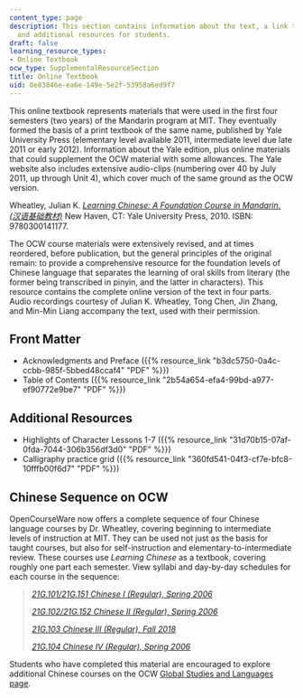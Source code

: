 ```yaml
---
content_type: page
description: This section contains information about the text, a link to the 2nd edition,
  and additional resources for students.
draft: false
learning_resource_types:
- Online Textbook
ocw_type: SupplementalResourceSection
title: Online Textbook
uid: 0e83046e-ea6e-149e-5e2f-53958a6ed9f7
---
```

This online textbook represents materials that were used in the first four semesters (two years) of the Mandarin program at MIT. They eventually formed the basis of a print textbook of the same name, published by Yale University Press (elementary level available 2011, intermediate level due late 2011 or early 2012). Information about the Yale edition, plus online materials that could supplement the OCW material with some allowances. The Yale website also includes extensive audio-clips (numbering over 40 by July 2011, up through Unit 4), which cover much of the same ground as the OCW version.

Wheatley, Julian K. [*Learning Chinese: A Foundation Course in Mandarin. (汉语基础教材)*](http://yalepress.yale.edu/yupbooks/book.asp?isbn=9780300141177) New Haven, CT: Yale University Press, 2010. ISBN: 9780300141177.

The OCW course materials were extensively revised, and at times reordered, before publication, but the general principles of the original remain: to provide a comprehensive resource for the foundation levels of Chinese language that separates the learning of oral skills from literary (the former being transcribed in pinyin, and the latter in characters). This resource contains the complete online version of the text in four parts. Audio recordings courtesy of Julian K. Wheatley, Tong Chen, Jin Zhang, and Min-Min Liang accompany the text, used with their permission.

## Front Matter

- Acknowledgments and Preface ({{% resource_link "b3dc5750-0a4c-ccbb-985f-5bbed48ccaf4" "PDF" %}})
- Table of Contents ({{% resource_link "2b54a654-efa4-99bd-a977-ef90772e9be7" "PDF" %}})

## Additional Resources

- Highlights of Character Lessons 1-7 ({{% resource_link "31d70b15-07af-0fda-7044-306b356df3d0" "PDF" %}})
- Calligraphy practice grid ({{% resource_link "360fd541-04f3-cf7e-bfc8-10fffb00f6d7" "PDF" %}})

## Chinese Sequence on OCW

OpenCourseWare now offers a complete sequence of four Chinese language courses by Dr. Wheatley, covering beginning to intermediate levels of instruction at MIT. They can be used not just as the basis for taught courses, but also for self-instruction and elementary-to-intermediate review. These courses use *Learning Chinese* as a textbook, covering roughly one part each semester. View syllabi and day-by-day schedules for each course in the sequence:

> [*21G.101/21G.151 Chinese I (Regular), Spring 2006*](/courses/21g-101-chinese-i-regular-fall-2014)
> 
> [*21G.102/21G.152 Chinese II (Regular), Spring 2006*](/courses/21g-102-chinese-ii-regular-spring-2015)
> 
> [*21G.103 Chinese III (Regular), Fall 2018*](/courses/21g-103-chinese-iii-regular-fall-2018)
> 
> [*21G.104 Chinese IV (Regular), Spring 2006*](/courses/21g-104-chinese-iv-regular-spring-2018)

Students who have completed this material are encouraged to explore additional Chinese courses on the OCW [Global Studies and Languages page](/courses/global-languages).